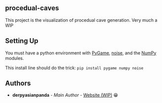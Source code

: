 
## procedual-caves
This project is the visualization of procedual cave generation. Very much a WIP

## Setting Up
You must have a python environment with [PyGame](https://www.pygame.org/), [noise](https://github.com/caseman/noise), and the [NumPy](https://numpy.org/) modules.

This install line should do the trick: ```pip install pygame numpy noise```

## Authors

* **derpyasianpanda** - *Main Author* - [Website (WIP)](https://lecongkhoiviet.netlify.com/) 😁
